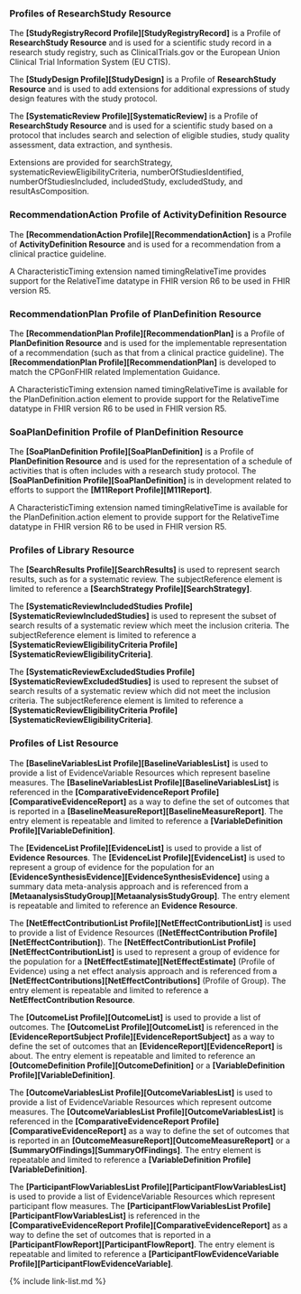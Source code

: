 ### Profiles of ResearchStudy Resource

The **[StudyRegistryRecord Profile][StudyRegistryRecord]** is a Profile of <b>ResearchStudy Resource</b> and is used for a scientific study record in a research study registry, such as ClinicalTrials.gov or the European Union Clinical Trial Information System (EU CTIS).

The **[StudyDesign Profile][StudyDesign]** is a Profile of <b>ResearchStudy Resource</b> and is used to add extensions for additional expressions of study design features with the study protocol.

The **[SystematicReview Profile][SystematicReview]** is a Profile of <b>ResearchStudy Resource</b> and is used for a scientific study based on a protocol that includes search and selection of eligible studies, study quality assessment, data extraction, and synthesis.

Extensions are provided for searchStrategy, systematicReviewEligibilityCriteria, numberOfStudiesIdentified, numberOfStudiesIncluded, includedStudy, excludedStudy, and resultAsComposition.

### RecommendationAction Profile of ActivityDefinition Resource

The **[RecommendationAction Profile][RecommendationAction]** is a Profile of <b>ActivityDefinition Resource</b> and is used for a recommendation from a clinical practice guideline.

A CharacteristicTiming extension named timingRelativeTime provides support for the RelativeTime datatype in FHIR version R6 to be used in FHIR version R5.

### RecommendationPlan Profile of PlanDefinition Resource

The **[RecommendationPlan Profile][RecommendationPlan]** is a Profile of <b>PlanDefinition Resource</b> and is used for the implementable representation of a recommendation (such as that from a clinical practice guideline). The **[RecommendationPlan Profile][RecommendationPlan]** is developed to match the CPGonFHIR related Implementation Guidance.

A CharacteristicTiming extension named timingRelativeTime is available for the PlanDefinition.action element to provide support for the RelativeTime datatype in FHIR version R6 to be used in FHIR version R5.

### SoaPlanDefinition Profile of PlanDefinition Resource

The **[SoaPlanDefinition Profile][SoaPlanDefinition]** is a Profile of <b>PlanDefinition Resource</b> and is used for the representation of a schedule of activities that is often includes with a research study protocol. The **[SoaPlanDefinition Profile][SoaPlanDefinition]** is in development related to efforts to support the **[M11Report Profile][M11Report]**.

A CharacteristicTiming extension named timingRelativeTime is available for the PlanDefinition.action element to provide support for the RelativeTime datatype in FHIR version R6 to be used in FHIR version R5.

### Profiles of Library Resource

The **[SearchResults Profile][SearchResults]** is used to represent search results, such as for a systematic review. The subjectReference element is limited to reference a **[SearchStrategy Profile][SearchStrategy]**.

The **[SystematicReviewIncludedStudies Profile][SystematicReviewIncludedStudies]** is used to represent the subset of search results of a systematic review which meet the inclusion criteria. The subjectReference element is limited to reference a **[SystematicReviewEligibilityCriteria Profile][SystematicReviewEligibilityCriteria]**.

The **[SystematicReviewExcludedStudies Profile][SystematicReviewExcludedStudies]** is used to represent the subset of search results of a systematic review which did not meet the inclusion criteria. The subjectReference element is limited to reference a **[SystematicReviewEligibilityCriteria Profile][SystematicReviewEligibilityCriteria]**.

### Profiles of List Resource

The **[BaselineVariablesList Profile][BaselineVariablesList]** is used to provide a list of EvidenceVariable Resources which represent baseline measures. The **[BaselineVariablesList Profile][BaselineVariablesList]** is referenced in the **[ComparativeEvidenceReport Profile][ComparativeEvidenceReport]** as a way to define the set of outcomes that is reported in a **[BaselineMeasureReport][BaselineMeasureReport]**. The entry element is repeatable and limited to reference a **[VariableDefinition Profile][VariableDefinition]**.

The **[EvidenceList Profile][EvidenceList]** is used to provide a list of <b>Evidence Resources</b>. The **[EvidenceList Profile][EvidenceList]** is used to represent a group of evidence for the population for an **[EvidenceSynthesisEvidence][EvidenceSynthesisEvidence]** using a summary data meta-analysis approach and is referenced from a **[MetaanalysisStudyGroup][MetaanalysisStudyGroup]**. The entry element is repeatable and limited to reference an <b>Evidence Resource</b>.

The **[NetEffectContributionList Profile][NetEffectContributionList]** is used to provide a list of Evidence Resources (**[NetEffectContribution Profile][NetEffectContribution]**). The **[NetEffectContributionList Profile][NetEffectContributionList]** is used to represent a group of evidence for the population for a **[NetEffectEstimate][NetEffectEstimate]** (Profile of Evidence) using a net effect analysis approach and is referenced from a **[NetEffectContributions][NetEffectContributions]** (Profile of Group). The entry element is repeatable and limited to reference a <b>NetEffectContribution Resource</b>.

The **[OutcomeList Profile][OutcomeList]** is used to provide a list of outcomes. The **[OutcomeList Profile][OutcomeList]** is referenced in the **[EvidenceReportSubject Profile][EvidenceReportSubject]** as a way to define the set of outcomes that an **[EvidenceReport][EvidenceReport]** is about. The entry element is repeatable and limited to reference an **[OutcomeDefinition Profile][OutcomeDefinition]** or a **[VariableDefinition Profile][VariableDefinition]**.

The **[OutcomeVariablesList Profile][OutcomeVariablesList]** is used to provide a list of EvidenceVariable Resources which represent outcome measures. The **[OutcomeVariablesList Profile][OutcomeVariablesList]** is referenced in the **[ComparativeEvidenceReport Profile][ComparativeEvidenceReport]** as a way to define the set of outcomes that is reported in an **[OutcomeMeasureReport][OutcomeMeasureReport]** or a **[SummaryOfFindings][SummaryOfFindings]**. The entry element is repeatable and limited to reference a **[VariableDefinition Profile][VariableDefinition]**.

The **[ParticipantFlowVariablesList Profile][ParticipantFlowVariablesList]** is used to provide a list of EvidenceVariable Resources which represent participant flow measures. The **[ParticipantFlowVariablesList Profile][ParticipantFlowVariablesList]** is referenced in the **[ComparativeEvidenceReport Profile][ComparativeEvidenceReport]** as a way to define the set of outcomes that is reported in a **[ParticipantFlowReport][ParticipantFlowReport]**. The entry element is repeatable and limited to reference a **[ParticipantFlowEvidenceVariable Profile][ParticipantFlowEvidenceVariable]**.

{% include link-list.md %}